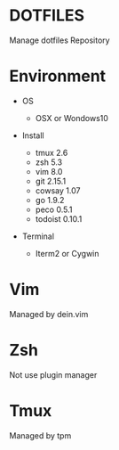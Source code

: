 # DOTFILES
Manage dotfiles Repository

# Environment
- OS
  - OSX or Wondows10

- Install
  - tmux 2.6
  - zsh 5.3
  - vim 8.0
  - git 2.15.1
  - cowsay 1.07
  - go 1.9.2
  - peco 0.5.1
  - todoist 0.10.1

- Terminal
  - Iterm2 or Cygwin

# Vim
Managed by dein.vim

# Zsh
Not use plugin manager

# Tmux
Managed by tpm
